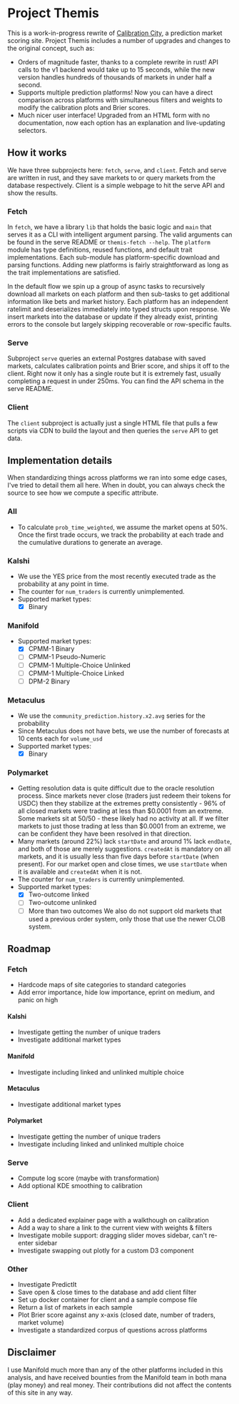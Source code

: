 # Project Themis

This is a work-in-progress rewrite of [Calibration City](https://github.com/wasabipesto/calibration-site), a prediction market scoring site. Project Themis includes a number of upgrades and changes to the original concept, such as:

- Orders of magnitude faster, thanks to a complete rewrite in rust! API calls to the v1 backend would take up to 15 seconds, while the new version handles hundreds of thousands of markets in under half a second.
- Supports multiple prediction platforms! Now you can have a direct comparison across platforms with simultaneous filters and weights to modify the calibration plots and Brier scores.
- Much nicer user interface! Upgraded from an HTML form with no documentation, now each option has an explanation and live-updating selectors.

## How it works

We have three subprojects here: `fetch`, `serve`, and `client`. Fetch and serve are written in rust, and they save markets to or query markets from the database respectively. Client is a simple webpage to hit the serve API and show the results.

### Fetch

In `fetch`, we have a library `lib` that holds the basic logic and `main` that serves it as a CLI with intelligent argument parsing. The valid arguments can be found in the serve README or `themis-fetch --help`. The `platform` module has type definitions, reused functions, and default trait implementations. Each sub-module has platform-specific download and parsing functions. Adding new platforms is fairly straightforward as long as the trait implementations are satisfied.

In the default flow we spin up a group of async tasks to recursively download all markets on each platform and then sub-tasks to get additional information like bets and market history. Each platform has an independent ratelimit and deserializes immediately into typed structs upon response. We insert markets into the database or update if they already exist, printing errors to the console but largely skipping recoverable or row-specific faults.

### Serve

Subproject `serve` queries an external Postgres database with saved markets, calculates calibration points and Brier score, and ships it off to the client. Right now it only has a single route but it is extremely fast, usually completing a request in under 250ms. You can find the API schema in the serve README.

### Client

The `client` subproject is actually just a single HTML file that pulls a few scripts via CDN to build the layout and then queries the `serve` API to get data.

## Implementation details

When standardizing things across platforms we ran into some edge cases, I've tried to detail them all here. When in doubt, you can always check the source to see how we compute a specific attribute.

### All
- To calculate `prob_time_weighted`, we assume the market opens at 50%. Once the first trade occurs, we track the probability at each trade and the cumulative durations to generate an average.

### Kalshi
- We use the YES price from the most recently executed trade as the probability at any point in time.
- The counter for `num_traders` is currently unimplemented.
- Supported market types:
    - [x] Binary

### Manifold
- Supported market types: 
    - [x] CPMM-1 Binary
    - [ ] CPMM-1 Pseudo-Numeric
    - [ ] CPMM-1 Multiple-Choice Unlinked
    - [ ] CPMM-1 Multiple-Choice Linked
    - [ ] DPM-2 Binary

### Metaculus
- We use the `community_prediction.history.x2.avg` series for the probability
- Since Metaculus does not have bets, we use the number of forecasts at 10 cents each for `volume_usd`
- Supported market types: 
    - [x] Binary

### Polymarket
- Getting resolution data is quite difficult due to the oracle resolution process. Since markets never close (traders just redeem their tokens for USDC) then they stabilize at the extremes pretty consistently - 96% of all closed markets were trading at less than $0.0001 from an extreme. Some markets sit at 50/50 - these likely had no activity at all. If we filter markets to just those trading at less than $0.0001 from an extreme, we can be confident they have been resolved in that direction.
- Many markets (around 22%) lack `startDate` and around 1% lack `endDate`, and both of those are merely suggestions. `createdAt` is mandatory on all markets, and it is usually less than five days before `startDate` (when present). For our market open and close times, we use `startDate` when it is available and `createdAt` when it is not.
- The counter for `num_traders` is currently unimplemented.
- Supported market types:
    - [x] Two-outcome linked
    - [ ] Two-outcome unlinked
    - [ ] More than two outcomes
We also do not support old markets that used a previous order system, only those that use the newer CLOB system.

## Roadmap

### Fetch
- Hardcode maps of site categories to standard categories
- Add error importance, hide low importance, eprint on medium, and panic on high

#### Kalshi
- Investigate getting the number of unique traders
- Investigate additional market types

#### Manifold
- Investigate including linked and unlinked multiple choice

#### Metaculus
- Investigate additional market types

#### Polymarket
- Investigate getting the number of unique traders
- Investigate including linked and unlinked multiple choice

### Serve
- Compute log score (maybe with transformation)
- Add optional KDE smoothing to calibration

### Client
- Add a dedicated explainer page with a walkthough on calibration
- Add a way to share a link to the current view with weights & filters
- Investigate mobile support: dragging slider moves sidebar, can't re-enter sidebar
- Investigate swapping out plotly for a custom D3 component

### Other
- Investigate PredictIt
- Save open & close times to the database and add client filter
- Set up docker container for client and a sample compose file
- Return a list of markets in each sample
- Plot Brier score against any x-axis (closed date, number of traders, market volume)
- Investigate a standardized corpus of questions across platforms

## Disclaimer
I use Manifold much more than any of the other platforms included in this analysis, and have received bounties from the Manifold team in both mana (play money) and real money. Their contributions did not affect the contents of this site in any way.